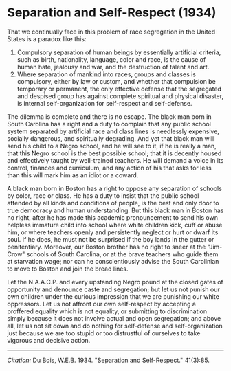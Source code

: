 # Separation and Self-Respect (1934)

That we continually face in this problem of race segregation in the United States is a paradox like this:

1. Compulsory separation of human beings by essentially artificial criteria, such as birth, nationality, language, color and race, is the cause of human hate, jealousy and war, and the destruction of talent and art.    
2. Where separation of mankind into races, groups and classes is compulsory, either by law or custom, and whether that compulsion be temporary or permanent, the only effective defense that the segregated and despised group has against complete spiritual and physical disaster, is internal self-organization for self-respect and self-defense.

The dilemma is complete and there is no escape. The black man born in South Carolina has a right and a duty to complain that any public school system separated by artificial race and class lines is needlessly expensive, socially dangerous, and spiritually degrading. And yet that black man will send his child to a Negro school, and he will see to it, if he is really a man, that this Negro school is the best possible school; that it is decently housed and effectively taught by well-trained teachers. He will demand a voice in its control, finances and curriculum, and any action of his that asks for less than this will mark him as an idiot or a coward.

A black man born in Boston has a right to oppose any separation of schools by color, race or class. He has a duty to insist that the public school attended by all kinds and conditions of people, is the best and only door to true democracy and human understanding. But this black man in Boston has no right, after he has made this academic pronouncement to send his own helpless immature child into school where white children kick, cuff or abuse him, or where teachers openly and persistently neglect or hurt or dwarf its soul. If he does, he must not be surprised if the boy lands in the gutter or penitentiary. Moreover, our Boston brother has no right to sneer at the "Jim-Crow" schools of South Carolina, or at the brave teachers who guide them at starvation wage; nor can he conscientiously advise the South Carolinian to move to Boston and join the bread lines.

Let the N.A.A.C.P. and every upstanding Negro pound at the closed gates of opportunity and denounce caste and segregation; but let us not punish our own children under the curious impression that we are punishing our white oppressors. Let us not affront our own self-respect by accepting a proffered equality which is not equality, or submitting to discrimination simply because it does not involve actual and open segregation; and above all, let us not sit down and do nothing for self-defense and self-organization just because we are too stupid or too distrustful of ourselves to take vigorous and decisive action.

_________________
*Citation:* Du Bois, W.E.B. 1934. "Separation and Self-Respect." 41(3):85.
